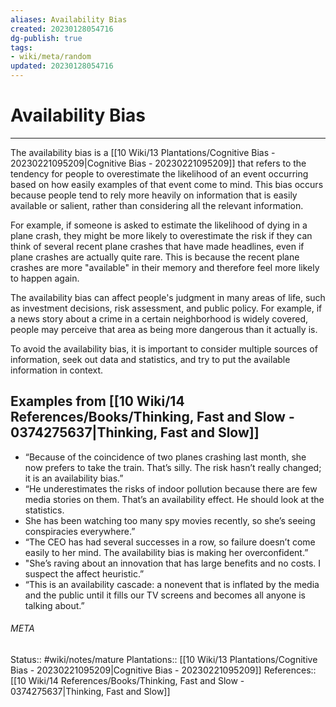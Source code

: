 ```yaml
---
aliases: Availability Bias
created: 20230128054716
dg-publish: true
tags:
- wiki/meta/random
updated: 20230128054716
---
```

# Availability Bias
---
The availability bias is a [[10 Wiki/13 Plantations/Cognitive Bias - 20230221095209\|Cognitive Bias - 20230221095209]] that refers to the tendency for people to overestimate the likelihood of an event occurring based on how easily examples of that event come to mind. This bias occurs because people tend to rely more heavily on information that is easily available or salient, rather than considering all the relevant information.

For example, if someone is asked to estimate the likelihood of dying in a plane crash, they might be more likely to overestimate the risk if they can think of several recent plane crashes that have made headlines, even if plane crashes are actually quite rare. This is because the recent plane crashes are more "available" in their memory and therefore feel more likely to happen again.

The availability bias can affect people's judgment in many areas of life, such as investment decisions, risk assessment, and public policy. For example, if a news story about a crime in a certain neighborhood is widely covered, people may perceive that area as being more dangerous than it actually is.

To avoid the availability bias, it is important to consider multiple sources of information, seek out data and statistics, and try to put the available information in context.


## Examples from [[10 Wiki/14 References/Books/Thinking, Fast and Slow - 0374275637\|Thinking, Fast and Slow]]
- “Because of the coincidence of two planes crashing last month, she now prefers to take the train. That’s silly. The risk hasn’t really changed; it is an availability bias.”
- “He underestimates the risks of indoor pollution because there are few media stories on them. That’s an availability effect. He should look at the statistics.
- She has been watching too many spy movies recently, so she’s seeing conspiracies everywhere.”
- “The CEO has had several successes in a row, so failure doesn’t come easily to her mind. The availability bias is making her overconfident.”
- "She’s raving about an innovation that has large benefits and no costs. I suspect the affect heuristic.” 
- “This is an availability cascade: a nonevent that is inflated by the media and the public until it fills our TV screens and becomes all anyone is talking about.”



###### META
Status:: #wiki/notes/mature 
Plantations:: [[10 Wiki/13 Plantations/Cognitive Bias - 20230221095209\|Cognitive Bias - 20230221095209]]
References:: [[10 Wiki/14 References/Books/Thinking, Fast and Slow - 0374275637\|Thinking, Fast and Slow]]
